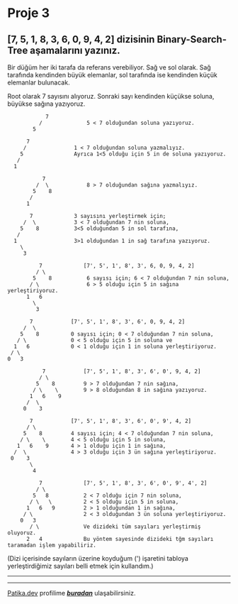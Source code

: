 # Proje 3
## [7, 5, 1, 8, 3, 6, 0, 9, 4, 2] dizisinin Binary-Search-Tree aşamalarını yazınız.

Bir düğüm her iki tarafa da referans verebiliyor. Sağ ve sol olarak. Sağ tarafında kendinden büyük elemanlar, sol tarafında ise kendinden küçük elemanlar bulunacak.

Root olarak 7 sayısını alıyoruz. Sonraki sayı kendinden küçükse soluna, büyükse sağına yazıyoruz.

```
            7
          /              5 < 7 olduğundan soluna yazıyoruz.
        5
```
          7
         /               1 < 7 olduğundan soluna yazmalıyız.
        5                Ayrıca 1<5 olduğu için 5 in de soluna yazıyoruz.
       / 
      1
```
           7
         /  \            8 > 7 olduğundan sağına yazmalıyız.
        5    8          
       / 
      1
```                        
           7             3 sayısını yerleştirmek için;
         /  \            3 < 7 olduğundan 7 nin soluna, 
        5    8           3<5 olduğundan 5 in sol tarafına,
       /               
      1                  3>1 olduğundan 1 in sağ tarafına yazıyoruz.
        \                   
         3              
```
          7             [7', 5', 1', 8', 3', 6, 0, 9, 4, 2]
         / \           
        5    8           6 sayısı için; 6 < 7 olduğundan 7 nin soluna,
       / \               6 > 5 olduğu için 5 in sağına yerleştiriyoruz.
      1   6     
        \
         3
```
           7            [7', 5', 1', 8', 3', 6', 0, 9, 4, 2]
         /  \           
        5    8          0 sayısı için; 0 < 7 olduğundan 7 nin soluna,
       / \              0 < 5 olduğu için 5 in soluna ve 
      1   6             0 < 1 olduğu için 1 in soluna yerleştiriyoruz.
     / \
    0   3
```
           7            [7', 5', 1', 8', 3', 6', 0', 9, 4, 2]
          / \           
         5    8         9 > 7 olduğundan 7 nin sağına,
        / \    \        9 > 8 olduğundan 8 in sağına yazıyoruz.
       1   6    9          
      /  \
     0    3
```
           7            [7', 5', 1', 8', 3', 6', 0', 9', 4, 2]
          / \           
         5    8         4 sayısı için; 4 < 7 olduğundan 7 nin soluna,
        / \    \        4 < 5 olduğu için 5 in soluna,
       1   6    9       4 > 1 olduğu için 1 in sağına,
      /  \              4 > 3 olduğu için 3 ün sağına yerleştiriyoruz.
     0    3
           \
            4
```
          7             [7', 5', 1', 8', 3', 6', 0', 9', 4', 2]
         / \           
        5   8           2 < 7 olduğu için 7 nin soluna,
       / \   \          2 < 5 olduğu için 5 in soluna,
      1   6   9         2 > 1 olduğundan 1 in sağına,
     / \                2 < 3 olduğundan 3 ün soluna yerleştiriyoruz.
    0   3
       / \              Ve dizideki tüm sayıları yerleştirmiş oluyoruz.
      2   4             Bu yöntem sayesinde dizideki tğm sayıları taramadan işlem yapabiliriz.
```
(Dizi içerisinde sayıların üzerine koyduğum (') işaretini tabloya yerleştirdiğimiz sayıları belli etmek için kullandım.)

---
---
[Patika.dev](www.patika.dev) profilime ***[buradan](https://app.patika.dev/ebruzdil)*** ulaşabilirsiniz.